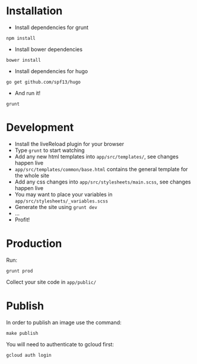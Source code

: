 Installation
============

* Install dependencies for grunt

```
npm install
```

* Install bower dependencies

```
bower install
```

* Install dependencies for hugo

```
go get github.com/spf13/hugo
```

* And run it!

```
grunt
```



Development
==========

* Install the liveReload plugin for your browser
* Type `grunt` to start watching
* Add any new html templates into `app/src/templates/`, see changes happen live
* `app/src/templates/common/base.html` contains the general template for the whole site
* Add any css changes into `app/src/stylesheets/main.scss`, see changes happen live
* You may want to place your variables in `app/src/stylesheets/_variables.scss`
* Generate the site using `grunt dev`
* ...
* Profit!


Production
==========

Run:

```
grunt prod
```

Collect your site code in `app/public/`


Publish
=======

In order to publish an image use the command:

```
make publish
```

You will need to authenticate to gcloud first:

```
gcloud auth login
```
